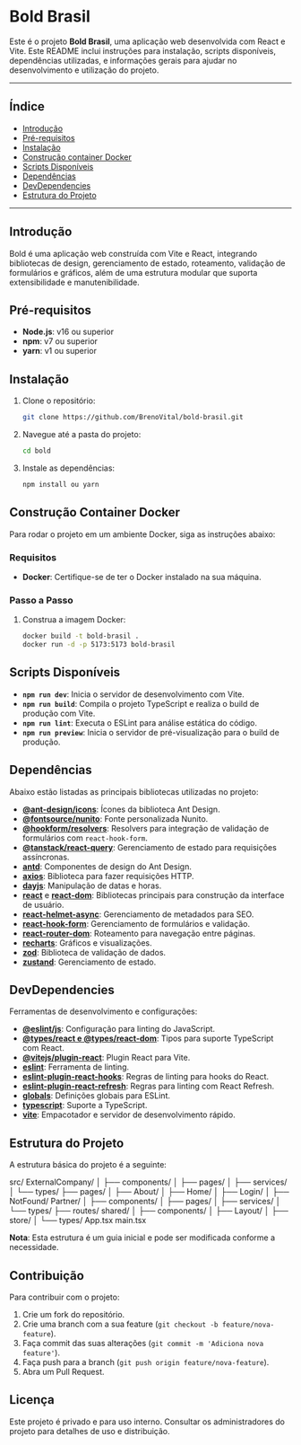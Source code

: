 # Bold Brasil

Este é o projeto **Bold Brasil**, uma aplicação web desenvolvida com React e Vite. Este README inclui instruções para instalação, scripts disponíveis, dependências utilizadas, e informações gerais para ajudar no desenvolvimento e utilização do projeto.

---

## Índice

- [Introdução](#introdução)
- [Pré-requisitos](#pré-requisitos)
- [Instalação](#instalação)
- [Construção container Docker](#construção-container-docker)
- [Scripts Disponíveis](#scripts-disponíveis)
- [Dependências](#dependências)
- [DevDependencies](#devdependencies)
- [Estrutura do Projeto](#estrutura-do-projeto)

---

## Introdução

Bold é uma aplicação web construída com Vite e React, integrando bibliotecas de design, gerenciamento de estado, roteamento, validação de formulários e gráficos, além de uma estrutura modular que suporta extensibilidade e manutenibilidade.

## Pré-requisitos

- **Node.js**: v16 ou superior
- **npm**: v7 ou superior
- **yarn**: v1 ou superior

## Instalação

1. Clone o repositório:

   ```bash
   git clone https://github.com/BrenoVital/bold-brasil.git
   ```

2. Navegue até a pasta do projeto:

   ```bash
   cd bold
   ```

3. Instale as dependências:
   ```bash
   npm install ou yarn
   ```

## Construção Container Docker

Para rodar o projeto em um ambiente Docker, siga as instruções abaixo:

### Requisitos

- **Docker**: Certifique-se de ter o Docker instalado na sua máquina.

### Passo a Passo

1. Construa a imagem Docker:

   ```bash
   docker build -t bold-brasil .
   docker run -d -p 5173:5173 bold-brasil
   ```

## Scripts Disponíveis

- **`npm run dev`**: Inicia o servidor de desenvolvimento com Vite.
- **`npm run build`**: Compila o projeto TypeScript e realiza o build de produção com Vite.
- **`npm run lint`**: Executa o ESLint para análise estática do código.
- **`npm run preview`**: Inicia o servidor de pré-visualização para o build de produção.

## Dependências

Abaixo estão listadas as principais bibliotecas utilizadas no projeto:

- **[@ant-design/icons](https://www.npmjs.com/package/@ant-design/icons)**: Ícones da biblioteca Ant Design.
- **[@fontsource/nunito](https://www.npmjs.com/package/@fontsource/nunito)**: Fonte personalizada Nunito.
- **[@hookform/resolvers](https://www.npmjs.com/package/@hookform/resolvers)**: Resolvers para integração de validação de formulários com `react-hook-form`.
- **[@tanstack/react-query](https://www.npmjs.com/package/@tanstack/react-query)**: Gerenciamento de estado para requisições assíncronas.
- **[antd](https://www.npmjs.com/package/antd)**: Componentes de design do Ant Design.
- **[axios](https://www.npmjs.com/package/axios)**: Biblioteca para fazer requisições HTTP.
- **[dayjs](https://www.npmjs.com/package/dayjs)**: Manipulação de datas e horas.
- **[react](https://www.npmjs.com/package/react)** e **[react-dom](https://www.npmjs.com/package/react-dom)**: Bibliotecas principais para construção da interface de usuário.
- **[react-helmet-async](https://www.npmjs.com/package/react-helmet-async)**: Gerenciamento de metadados para SEO.
- **[react-hook-form](https://www.npmjs.com/package/react-hook-form)**: Gerenciamento de formulários e validação.
- **[react-router-dom](https://www.npmjs.com/package/react-router-dom)**: Roteamento para navegação entre páginas.
- **[recharts](https://www.npmjs.com/package/recharts)**: Gráficos e visualizações.
- **[zod](https://www.npmjs.com/package/zod)**: Biblioteca de validação de dados.
- **[zustand](https://www.npmjs.com/package/zustand)**: Gerenciamento de estado.

## DevDependencies

Ferramentas de desenvolvimento e configurações:

- **[@eslint/js](https://www.npmjs.com/package/@eslint/js)**: Configuração para linting do JavaScript.
- **[@types/react e @types/react-dom](https://www.npmjs.com/package/@types/react)**: Tipos para suporte TypeScript com React.
- **[@vitejs/plugin-react](https://www.npmjs.com/package/@vitejs/plugin-react)**: Plugin React para Vite.
- **[eslint](https://www.npmjs.com/package/eslint)**: Ferramenta de linting.
- **[eslint-plugin-react-hooks](https://www.npmjs.com/package/eslint-plugin-react-hooks)**: Regras de linting para hooks do React.
- **[eslint-plugin-react-refresh](https://www.npmjs.com/package/eslint-plugin-react-refresh)**: Regras para linting com React Refresh.
- **[globals](https://www.npmjs.com/package/globals)**: Definições globais para ESLint.
- **[typescript](https://www.npmjs.com/package/typescript)**: Suporte a TypeScript.
- **[vite](https://www.npmjs.com/package/vite)**: Empacotador e servidor de desenvolvimento rápido.

## Estrutura do Projeto

A estrutura básica do projeto é a seguinte:

src/
ExternalCompany/
│ ├── components/
│ ├── pages/
│ ├── services/
│ └── types/
├── pages/
│ ├── About/
│ ├── Home/
│ ├── Login/
│ ├── NotFound/
Partner/
│ ├── components/
│ ├── pages/
│ ├── services/
│ └── types/
├── routes/
shared/
│ ├── components/
│ ├── Layout/
│ ├── store/
│ └── types/
App.tsx
main.tsx

**Nota**: Esta estrutura é um guia inicial e pode ser modificada conforme a necessidade.

## Contribuição

Para contribuir com o projeto:

1. Crie um fork do repositório.
2. Crie uma branch com a sua feature (`git checkout -b feature/nova-feature`).
3. Faça commit das suas alterações (`git commit -m 'Adiciona nova feature'`).
4. Faça push para a branch (`git push origin feature/nova-feature`).
5. Abra um Pull Request.

## Licença

Este projeto é privado e para uso interno. Consultar os administradores do projeto para detalhes de uso e distribuição.
